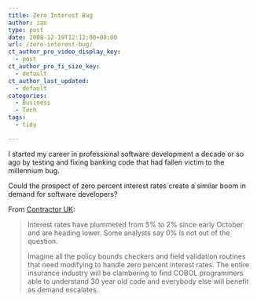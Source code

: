 ```yaml
---
title: Zero Interest Bug
author: ian
type: post
date: 2008-12-19T12:12:00+00:00
url: /zero-interest-bug/
ct_author_pro_video_display_key:
  - post
ct_author_pro_fi_size_key:
  - default
ct_author_last_updated:
  - default
categories:
  - Business
  - Tech
tags:
  - tidy

---
```

<!--kg-card-begin: html-->

I started my career in professional software development a decade or so ago by testing and fixing banking code that had fallen victim to the millennium bug.

Could the prospect of zero percent interest rates create a similar boom in demand for software developers?

From [Contractor UK][1]:

> Interest rates have plummeted from 5% to 2% since early October and are heading lower. Some analysts say 0% is not out of the question.
> 
> Imagine all the policy bounds checkers and field validation routines that need modifying to handle zero percent interest rates. The entire insurance industry will be clambering to find COBOL programmers able to understand 30 year old code and everybody else will benefit as demand escalates.

<!--kg-card-end: html-->

 [1]: http://www.contractoruk.com/004128.html